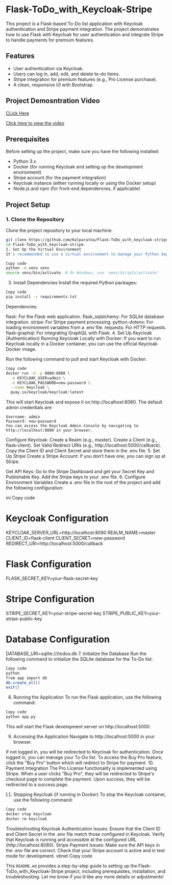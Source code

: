 # Flask-ToDo_with_Keycloak-Stripe

This project is a Flask-based To-Do list application with Keycloak authentication and Stripe payment integration. The project demonstrates how to use Flask with Keycloak for user authentication and integrate Stripe to handle payments for premium features.

## Features
- User authentication via Keycloak.
- Users can log in, add, edit, and delete to-do items.
- Stripe integration for premium features (e.g., Pro License purchase).
- A clean, responsive UI with Bootstrap.

## Project Demosntration Video
[CLick Here](https://drive.google.com/file/d/11sYyxpB2J_Fi7BnztSZNfyrNJ4j0-0fU/view?usp=sharing)

[Click here to view the video](https://github.com/Kalparatna/Flask-ToDo_with_keycloak-stripe/blob/main/video.mp4)




## Prerequisites
Before setting up the project, make sure you have the following installed:

- Python 3.x
- Docker (for running Keycloak and setting up the development environment)
- Stripe account (for the payment integration)
- Keycloak instance (either running locally or using the Docker setup)
- Node.js and npm (for front-end dependencies, if applicable)

## Project Setup

### 1. Clone the Repository
Clone the project repository to your local machine:

```bash
git clone https://github.com/Kalparatna/Flask-ToDo_with_keycloak-stripe.git
cd Flask-ToDo_with_keycloak-stripe
2. Set Up the Virtual Environment
It's recommended to use a virtual environment to manage your Python dependencies:
```

```bash
Copy code
python -m venv venv
source venv/bin/activate  # On Windows, use 'venv\Scripts\activate'
```
3. Install Dependencies
Install the required Python packages:

```bash
Copy code
pip install -r requirements.txt
```
Dependencies:

flask: For the Flask web application.
flask_sqlalchemy: For SQLite database integration.
stripe: For Stripe payment processing.
python-dotenv: For loading environment variables from a .env file.
requests: For HTTP requests.
flask-graphql: For integrating GraphQL with Flask.
4. Set Up Keycloak (Authentication)
Running Keycloak Locally with Docker:
If you want to run Keycloak locally in a Docker container, you can use the official Keycloak Docker image.

Run the following command to pull and start Keycloak with Docker:

```bash
Copy code
docker run -d -p 8080:8080 \
  -e KEYCLOAK_USER=admin \
  -e KEYCLOAK_PASSWORD=new-password \
  --name keycloak \
  quay.io/keycloak/keycloak:latest
```
This will start Keycloak and expose it on http://localhost:8080. The default admin credentials are:
```
Username: admin
Password: new-password
You can access the Keycloak Admin Console by navigating to http://localhost:8080 in your browser.
```

Configure Keycloak:
Create a Realm (e.g., master).
Create a Client (e.g., flask-client).
Set Valid Redirect URIs (e.g., http://localhost:5000/callback).
Copy the Client ID and Client Secret and store them in the .env file.
5. Set Up Stripe
Create a Stripe Account:
If you don’t have one, you can sign up at Stripe.

Get API Keys:
Go to the Stripe Dashboard and get your Secret Key and Publishable Key.
Add the Stripe keys to your .env file.
6. Configure Environment Variables
Create a .env file in the root of the project and add the following configuration:

ini
Copy code
# Keycloak Configuration
KEYCLOAK_SERVER_URL=http://localhost:8080
REALM_NAME=master
CLIENT_ID=flask-client
CLIENT_SECRET=new-password
REDIRECT_URI=http://localhost:5000/callback

# Flask Configuration
FLASK_SECRET_KEY=your-flask-secret-key

# Stripe Configuration
STRIPE_SECRET_KEY=your-stripe-secret-key
STRIPE_PUBLIC_KEY=your-stripe-public-key

# Database Configuration
DATABASE_URI=sqlite:///todos.db
7. Initialize the Database
Run the following command to initialize the SQLite database for the To-Do list:

```bash
Copy code
python
from app import db
db.create_all()
exit()
```
8. Running the Application
To run the Flask application, use the following command:

```bash
Copy code
python app.py
```
This will start the Flask development server on http://localhost:5000.

9. Accessing the Application
Navigate to http://localhost:5000 in your browser.

If not logged in, you will be redirected to Keycloak for authentication.
Once logged in, you can manage your To-Do list.
To access the Buy Pro feature, click the "Buy Pro" button which will redirect to Stripe for payment.
10. Payment Integration
The Pro License functionality is implemented using Stripe. When a user clicks "Buy Pro", they will be redirected to Stripe's checkout page to complete the payment. Upon success, they will be redirected to a success page.

11. Stopping Keycloak (if running in Docker)
To stop the Keycloak container, use the following command:

```bash
Copy code
docker stop keycloak
docker rm keycloak
```
Troubleshooting
Keycloak Authentication Issues:
Ensure that the Client ID and Client Secret in the .env file match those configured in Keycloak.
Verify that Keycloak is running and accessible at the configured URL (http://localhost:8080).
Stripe Payment Issues:
Make sure the API keys in the .env file are correct.
Check that your Stripe account is active and in test mode for development.
vbnet
Copy code

This `README.md` provides a step-by-step guide to setting up the Flask-ToDo_with_Keycloak-Stripe project, including prerequisites, installation, and troubleshooting. Let me know if you'd like any more details or adjustments!





